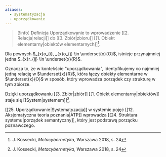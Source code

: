 ```yaml
---
aliases:
  - systematyzacja
  - uporządkowanie
---
```

> [!info] Definicja
> Uporządkowanie to wprowadzenie [[2. Relacja|relacji]] do [[3. Zbiór|zbioru]] [[1. Obiekt elementarny|obiektów elementarnych]][^1].

Dla pewnych $_{x}o_{i}, _{x}o_{j} \in \underset{x}{O}$, istnieje przynajmniej jedna $_{x}r_{ij} \in \underset{x}{R}$.

Oznacza to, że w kontekście "uporządkowania", identyfikujemy co najmniej jedną relację w $\underset{x}{R}$, która łączy obiekty elementarne w $\underset{x}{O}$ w sposób, który wprowadza porządek czy strukturę w tym zbiorze.

Dzięki uporządkowaniu [[3. Zbiór|zbiór]] [[1. Obiekt elementarny|obiektów]] staje się [[System|systemem]][^2].

[[25. Uporządkowanie|Systematyzacja]] w systemie pojęć [[12. Aksjomatyczna teoria poznania|ATP]] wprowadza [[24. Struktura systemu|porządek semantyczny]], który jest podstawą porządku poznawczego. 

[^1]: J. Kossecki, *Metacybernetyka*, Warszawa 2018, s. 24
[^2]: J. Kossecki, *Metacybernetyka*, Warszawa 2018, s. 24